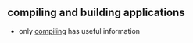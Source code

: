 ## compiling and building applications

- only [compiling](./compiler_builds.nim) has useful information

